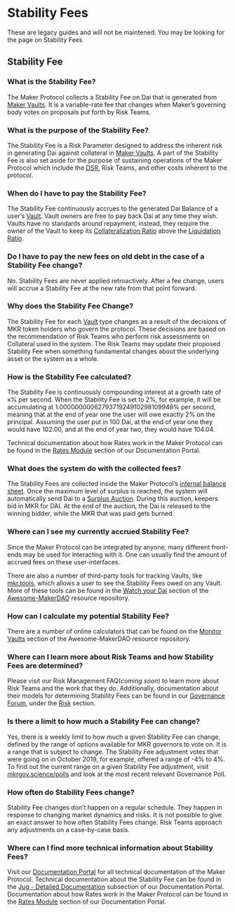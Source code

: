 # Stability Fees

 These are legacy guides and will not be maintened. You may be looking for the page on Stability Fees

## Stability Fee

### What is the Stability Fee?

The Maker Protocol collects a Stability Fee on Dai that is generated from [Maker Vaults](https://github.com/blimpa/maker-operational-manual/tree/585db80e297ca25b975cb68c1fea55f2f3bc1634/learn/vaults/README.md). It is a variable-rate fee that changes when Maker’s governing body votes on proposals put forth by Risk Teams.

### What is the purpose of the Stability Fee?

The Stability Fee is a Risk Parameter designed to address the inherent risk in generating Dai against collateral in [Maker Vaults](https://github.com/blimpa/maker-operational-manual/tree/585db80e297ca25b975cb68c1fea55f2f3bc1634/learn/vaults/README.md). A part of the Stability Fee is also set aside for the purpose of sustaining operations of the Maker Protocol which include the [DSR](dsr.md), Risk Teams, and other costs inherent to the protocol.

### When do I have to pay the Stability Fee?

The Stability Fee continuously accrues to the generated Dai Balance of a user’s [Vault](https://github.com/blimpa/maker-operational-manual/tree/585db80e297ca25b975cb68c1fea55f2f3bc1634/learn/vaults/README.md). Vault owners are free to pay back Dai at any time they wish. Vaults have no standards around repayment, instead, they require the owner of the Vault to keep its [Collateralization Ratio](https://github.com/blimpa/maker-operational-manual/tree/585db80e297ca25b975cb68c1fea55f2f3bc1634/learn/vaults/README.md#what-is-the-collateralization-ratio) above the [Liquidation Ratio](https://github.com/blimpa/maker-operational-manual/tree/585db80e297ca25b975cb68c1fea55f2f3bc1634/learn/liquidation.mdx#what-is-the-liquidation-ratio).

### Do I have to pay the new fees on old debt in the case of a Stability Fee change?

No. Stability Fees are never applied retroactively. After a fee change, users will accrue a Stability Fee at the new rate from that point forward.

### Why does the Stability Fee Change?

The Stability Fee for each [Vault](https://github.com/blimpa/maker-operational-manual/tree/585db80e297ca25b975cb68c1fea55f2f3bc1634/learn/vaults/README.md) type changes as a result of the decisions of MKR token holders who govern the protocol. These decisions are based on the recommendation of Risk Teams who perform risk assessments on Collateral used in the system. The Risk Teams may update their proposed Stability Fee when something fundamental changes about the underlying asset or the system as a whole.

### How is the Stability Fee calculated?

The Stability Fee is continuously compounding interest at a growth rate of x% per second. When the Stability Fee is set to 2%, for example, it will be accumulating at 1.0000000006279371924910298109948‬% per second, meaning that at the end of year one the user will owe exactly 2% on the principal. Assuming the user put in 100 Dai, at the end of year one they would have 102.00, and at the end of year two, they would have 104.04.

Technical documentation about how Rates work in the Maker Protocol can be found in the [Rates Module](https://docs.makerdao.com/smart-contract-modules/rates-module) section of our Documentation Portal.

### What does the system do with the collected fees?

The Stability Fees are collected inside the Maker Protocol’s [internal balance sheet](https://docs.makerdao.com/smart-contract-modules/core-module/vat-detailed-documentation). Once the maximum level of surplus is reached, the system will automatically send Dai to a [Surplus Auction](https://docs.makerdao.com/auctions/the-auctions-of-the-maker-protocol#surplus-auction). During this auction, keepers bid in MKR for DAI. At the end of the auction, the Dai is released to the winning bidder, while the MKR that was paid gets burned.

### Where can I see my currently accrued Stability Fee?

Since the Maker Protocol can be integrated by anyone, many different front-ends may be used for interacting with it. One can usually find the amount of accrued fees on these user-interfaces.

There are also a number of third-party tools for tracking Vaults, like [mkr.tools](https://mkr.tools/cdps), which allows a user to see the Stability Fees owed on any Vault. More of these tools can be found in the [Watch your Dai](https://awesome.makerdao.com/#watch-dai) section of the [Awesome-MakerDAO](https://awesome.makerdao.com/) resource repository.

### How can I calculate my potential Stability Fee?

There are a number of online calculators that can be found on the [Monitor Vaults](https://awesome.makerdao.com/#monitor-vaults) section of the Awesome-MakerDAO resource repository.

### Where can I learn more about Risk Teams and how Stability Fees are determined?

Please visit our Risk Management FAQ\(_coming soon_\) to learn more about Risk Teams and the work that they do. Additionally, documentation about their models for determining Stability Fees can be found in our [Governance Forum](https://forum.makerdao.com/), under the [Risk](https://forum.makerdao.com/c/risk/) section.

### Is there a limit to how much a Stability Fee can change?

Yes, there is a weekly limit to how much a given Stability Fee can change, defined by the range of options available for MKR governors to vote on. It is a range that is subject to change. The Stability Fee adjustment votes that were going on in October 2019, for example, offered a range of -4% to 4%. To find out the current range on a given Stability Fee adjustment, visit [mkrgov.science/polls](https://mkrgov.science/polls) and look at the most recent relevant Governance Poll.

### How often do Stability Fees change?

Stability Fee changes don’t happen on a regular schedule. They happen in response to changing market dynamics and risks. It is not possible to give an exact answer to how often Stability Fees change. Risk Teams approach any adjustments on a case-by-case basis.

### Where can I find more technical information about Stability Fees?

Visit our [Documentation Portal](https://docs.makerdao.com/) for all technical documentation of the Maker Protocol. Technical documentation about the Stability Fee can be found in the [Jug - Detailed Documentation](https://docs.makerdao.com/smart-contract-modules/rates-module/jug-detailed-documentation) subsection of our Documentation Portal. Documentation about how Rates work in the Maker Protocol can be found in the [Rates Module](https://docs.makerdao.com/smart-contract-modules/rates-module) section of our Documentation Portal.

